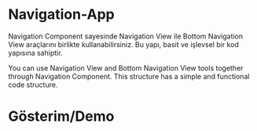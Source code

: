 # Navigation-App

Navigation Component sayesinde Navigation View ile Bottom Navigation View araçlarını birlikte kullanabilirsiniz. Bu yapı, basit ve işlevsel bir kod yapısına sahiptir.

You can use Navigation View and Bottom Navigation View tools together through Navigation Component. This structure has a simple and functional code structure.

# Gösterim/Demo



